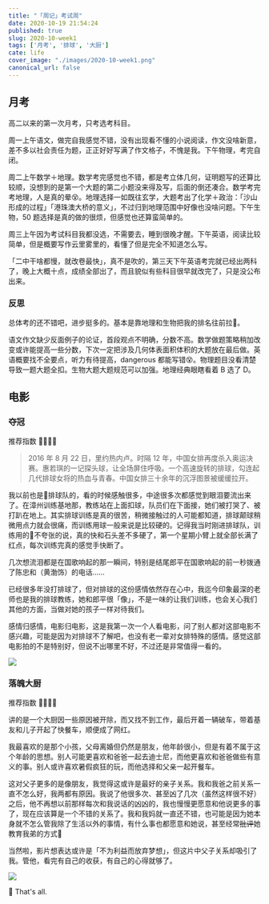 ```yaml
---
title: "「周记」考试周"
date: 2020-10-19 21:54:24
published: true
slug: 2020-10-week1
tags: ['月考', '排球', '大厨']
cate: life
cover_image: "./images/2020-10-week1.png"
canonical_url: false
---
```


## 月考

高二以来的第一次月考，只考选考科目。

周一上午语文，做完自我感觉不错，没有出现看不懂的小说阅读，作文没啥新意，差不多以社会责任为题，正正好好写满了作文格子，不愧是我。下午物理，考完自闭。

周二上午数学＋地理。数学考完感觉也不错，都是考立体几何，证明题写的还算比较顺，没想到的是第一个大题的第二小题没来得及写，后面的倒还凑合。数学考完考地理，人是真的晕😵。地理选择一如既往玄学，大题考出了化学＋政治：「沙山形成的过程」「港珠澳大桥的意义」，不过归到地理范围中好像也没啥问题。下午生物，50 题选择是真的做的很烦，但感觉也还算蛮简单的。

周三上午因为考试科目我都没选，不需要去，睡到很晚才醒。下午英语，阅读比较简单，但是概要写作云里雾里的，看懂了但是完全不知道怎么写。

「二中干啥都慢，就改卷最快」，真不是吹的，第三天下午英语考完就已经出两科了，晚上大概十点，成绩全部出了，而且貌似有些科目很早就改完了，只是没公布出来。

### 反思

总体考的还不错吧，进步挺多的。基本是靠地理和生物把我的排名往前拉🙈。

语文作文缺少反面例子的论证，首段观点不明确，分数不高。数学做题策略稍加改变或许能提高一些分数，下次一定把涉及几何体表面积体积的大题放在最后做。英语概要找不全要点，听力有待提高，dangerous 都能写错😵。物理题目没看清楚导致一题大题全扣。生物大题大题规范可以加强。地理经典眼瞎看着 B 选了 D。

## 电影

### 夺冠

推荐指数 🌟🌟🌟🌟

> 2016 年 8 月 22 日，里约热内卢。时隔 12 年，中国女排再度杀入奥运决赛。惠若琪的一记探头球，让全场屏住呼吸。一个高速旋转的排球，勾连起几代排球女将的热血与青春。中国女排三十余年的沉浮图景被缓缓拉开。

我以前也是🏐排球队的，看的时候感触很多，中途很多次都感觉到眼泪要流出来了。在漳州训练基地那，教练站在上面扣球，队员们在下面接，她们被打哭了、被打趴在地上。其实排球训练是真的很苦，稍微接触过的人可能都知道，排球颠球稍微用点力就会很痛，而训练用球一般来说是比较硬的。记得我当时刚进排球队，训练用的🏐不夸张的说，真的快和石头差不多硬了，第一个星期小臂上就全部长满了红点，每次训练完真的感觉手快断了。

几次想流泪都是在国歌响起的那一瞬间，特别是结尾郎平在国歌响起的前一秒拨通了陈忠和（黄渤饰）的电话......

已经很多年没打排球了，但对排球的这份感情依然存在心中，我迄今印象最深的老师也是我的排球教练，她和郎平很「像」，不是一味的让我们训练，也会关心我们其他的方面，当做对她的孩子一样对待我们。

感情归感情，电影归电影，这是我第一次一个人看电影，问了别人都对这部电影不感兴趣，可能是因为对排球不了解吧，也没有老一辈对女排特殊的感情。感觉这部电影拍的不是特别好，但说不出哪里不好，不过还是非常值得一看的。

![ ](https://rmt.dogedoge.com/fetch/royce/storage/2020-10-week1/volleyball.jpg)

### 落魄大厨

推荐指数 🌟🌟🌟🌟

讲的是一个大厨因一些原因被开除，而又找不到工作，最后开着一辆破车，带着基友和儿子开起了快餐车，顺便成了网红。

我最喜欢的是那个小孩，父母离婚但仍然是朋友，他年龄很小，但是有着不属于这个年龄的思想。别人可能更喜欢和爸爸一起去迪士尼，而他更喜欢和爸爸做些有意义的事。别人或许喜欢暑假疯狂的玩，而他选择和父亲一起开餐车。

这对父子更多的是像朋友，我觉得这或许是最好的亲子关系。我和我爸之前关系一直不怎么好，我两都有原因。我说了他很多次、甚至凶了几次（虽然这样很不好）之后，他不再想以前那样每次和我说话的凶凶的，我也慢慢更愿意和他说更多的事了，现在应该算是一个不错的关系了。我和我妈就一直还不错，也可能是因为她本身就不怎么管我除了生活以外的事情，有什么事也都愿意和她说，甚至经常~~批评~~她教育我弟的方式🤣

当然啦，影片想表达或许是「不为利益而放弃梦想」，但这片中父子关系却吸引了我。管他，看完有自己的收获，有自己的心得就够了。

![ ](https://rmt.dogedoge.com/fetch/royce/storage/2020-10-week1/cook.jpg)

💾 That's all.
